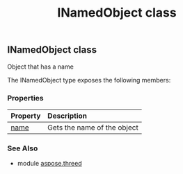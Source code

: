 ﻿---
title: INamedObject class
second_title: Aspose.3D for Python via .NET API References
description: 
type: docs
weight: 100
url: /python-net/aspose.threed/inamedobject/
is_root: false
---

## INamedObject class

Object that has a name



The INamedObject type exposes the following members:

### Properties
| Property | Description |
| :- | :- |
| [name](/3d/python-net/aspose.threed/inamedobject/name) | Gets the name of the object |



### See Also
* module [aspose.threed](..)
